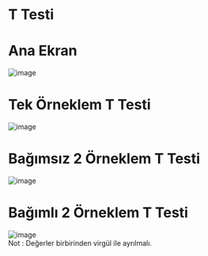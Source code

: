 # T Testi

# Ana Ekran
![image](https://user-images.githubusercontent.com/58151691/103439450-219c8d00-4c4e-11eb-8a2e-608b0af9d45f.png)

# Tek Örneklem T Testi
![image](https://user-images.githubusercontent.com/58151691/103439488-75a77180-4c4e-11eb-8baa-8307ddfda43d.png)

# Bağımsız 2 Örneklem T Testi
![image](https://user-images.githubusercontent.com/58151691/103439500-8d7ef580-4c4e-11eb-8ede-33cb34688a48.png)

# Bağımlı 2 Örneklem T Testi
![image](https://user-images.githubusercontent.com/58151691/103439512-a5567980-4c4e-11eb-95fb-da5b4e146e52.png)
<br/>
Not : Değerler birbirinden virgül ile ayrılmalı.




